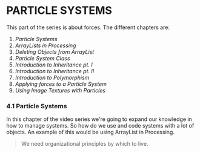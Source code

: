 # PARTICLE SYSTEMS
This part of the series is about forces. The different chapters are:
1. _Particle Systems_
2. _ArrayLists in Processing_
3. _Deleting Objects from ArrayList_
4. _Particle System Class_
5. _Introduction to Inheritance pt. I_
6. _Introduction to Inheritance pt. II_
7. _Introduction to Polymorphism_
8. _Applying forces to a Particle System_
9. _Using Image Textures with Particles_

### 4.1 Particle Systems
In this chapter of the video series we're going to expand our knowledge in how to manage systems. So how do we use and code systems with a lot of objects. An example of this would be using ArrayList in Processing. 

> We need organizational principles by which to live.

